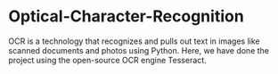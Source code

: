 # Optical-Character-Recognition
OCR is a technology that recognizes and pulls out text in images like scanned documents and photos using Python. Here, we have done the project using the open-source OCR engine Tesseract.
